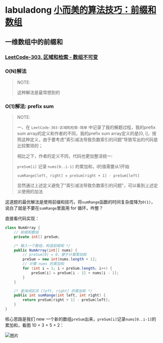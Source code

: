# labuladong [小而美的算法技巧：前缀和数组](https://mp.weixin.qq.com/s?__biz=MzAxODQxMDM0Mw==&mid=2247494095&idx=2&sn=19a2609f33eadbbda1f6b75e2298d931&scene=21#wechat_redirect)

## 一维数组中的前缀和

### [LeetCode-303. 区域和检索 - 数组不可变](https://leetcode.cn/problems/range-sum-query-immutable/)



### O(N)解法

> NOTE: 
>
> 这种解法是最常想到的



### O(1)解法: prefix sum

> NOTE: 
>
> 一、在 `LeetCode-303-区域和检索-简单` 中记录了我的解题过程，我的prefix sum array的定义和作者的不同，我的prefix sum array定义的是[0, i]，按照这种定义，由于要考虑"索引减法导致负数索引的问题"导致写出的代码是比较繁琐的；
>
> 相比之下，作者的定义不同，代码也更加整洁统一:
>
> `preSum[i]` 记录 `nums[0..i-1]` 的累加和，i的值需要从1开始
>
> `sumRange[left, right] = preSum[right + 1] - preSum[left]`
>
> 显然通过上述定义避免了"索引减法导致负数索引的问题"，可以看到上述定义使用的加法

这道题的最优解法是使用前缀和技巧，将`sumRange`函数的时间复杂度降为`O(1)`，说白了就是不要在`sumRange`里面用 for 循环，咋整？

直接看代码实现：

```Java
class NumArray {
    // 前缀和数组
    private int[] preSum;

    /* 输入一个数组，构造前缀和 */
    public NumArray(int[] nums) {
        // preSum[0] = 0，便于计算累加和
        preSum = new int[nums.length + 1];
        // 计算 nums 的累加和
        for (int i = 1; i < preSum.length; i++) {
            preSum[i] = preSum[i - 1] + nums[i - 1];
        }
    }

    /* 查询闭区间 [left, right] 的累加和 */
    public int sumRange(int left, int right) {
        return preSum[right + 1] - preSum[left];
    }
}
```

核心思路是我们 new 一个新的数组`preSum`出来，`preSum[i]`记录`nums[0..i-1]`的累加和，看图 10 = 3 + 5 + 2：

![图片](https://mmbiz.qpic.cn/sz_mmbiz_jpg/gibkIz0MVqdGFL8VaGGr0vzRcmibenAMtMGcMLfUt26I5y8ibbgA6YiawXP2UGU3ke758gO1GqogeOV9FiarJThypBA/640?wx_fmt=jpeg&tp=webp&wxfrom=5&wx_lazy=1&wx_co=1)